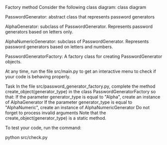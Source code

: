 Factory method
Consider the following class diagram: class diagram

PasswordGenerator: abstract class that represents password generators

AlphaGenerator: subclass of PasswordGenerator. Represents password generators based on letters only.

AlphaNumericGenerator: subclass of PasswordGenerator. Represents password generators based on letters and numbers.

PasswordGeneratorFactory: A factory class for creating PasswordGenerator objects.

At any time, run the file src/main.py to get an interactive menu to check if your code is behaving properly.

Task
In the file src/password_generator_factory.py, complete the method create_object(generator_type) in the class PasswordGeneratorFactory so that:
If the parameter generator_type is equal to "Alpha", create an instance of AlphaGenerator
If the parameter generator_type is equal to "AlphaNumeric", create an instance of AlphaNumericGenerator
Do not forget to process invalid arguments
Note that the create_object(generator_type) is a static method.

To test your code, run the command:

python src/check.py